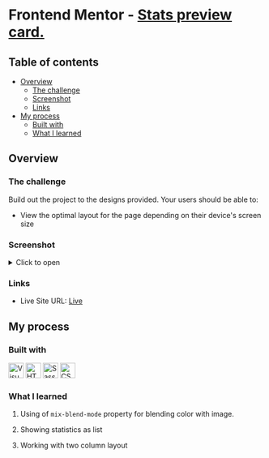 # Frontend Mentor - [Stats preview card.](https://www.frontendmentor.io/challenges/stats-preview-card-component-8JqbgoU62)

## Table of contents

- [Overview](#overview)
  - [The challenge](#the-challenge)
  - [Screenshot](#screenshot)
  - [Links](#links)
- [My process](#my-process)
  - [Built with](#built-with)
  - [What I learned](#what-i-learned)

## Overview

### The challenge

Build out the project to the designs provided.
Your users should be able to:

- View the optimal layout for the page depending on their device's screen size

### Screenshot

<details>

<summary>Click to open</summary>

![Desktop](https://i.imgur.com/L7V7VSB.png)
![Mobile](https://i.imgur.com/Z1IObGN.png)

</details>

### Links

- Live Site URL: [Live](https://solracss.github.io/fem-stats-preview-card/)

## My process

### Built with

<div >
	<img width="30" src="https://user-images.githubusercontent.com/25181517/192108891-d86b6220-e232-423a-bf5f-90903e6887c3.png" alt="Visual Studio Code" title="Visual Studio Code"/>
	<img width="30" src="https://user-images.githubusercontent.com/25181517/192158954-f88b5814-d510-4564-b285-dff7d6400dad.png" alt="HTML" title="HTML"/>
	<img width="30" src="https://user-images.githubusercontent.com/25181517/192158956-48192682-23d5-4bfc-9dfb-6511ade346bc.png" alt="Sass" title="Sass"/>
	<img width="30" src="https://user-images.githubusercontent.com/25181517/183898674-75a4a1b1-f960-4ea9-abcb-637170a00a75.png" alt="CSS" title="CSS"/>
</div>

### What I learned

1. Using of `mix-blend-mode` property for blending color with image.

2. Showing statistics as list

3. Working with two column layout
